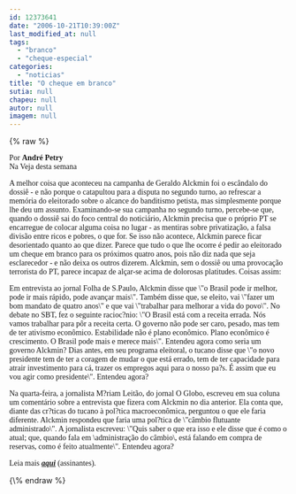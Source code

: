 ```yaml
---
id: 12373641
date: "2006-10-21T10:39:00Z"
last_modified_at: null
tags:
  - "branco"
  - "cheque-especial"
categories:
  - "noticias"
title: "O cheque em branco"
sutia: null
chapeu: null
autor: null
imagem: null
---
```

{\% raw %}
<p><P><FONT face=Verdana>Por <STRONG>André Petry</STRONG><BR>Na Veja desta semana</FONT></P></p>
<p><P><FONT face=Verdana>A melhor coisa que aconteceu na campanha de Geraldo Alckmin foi o escândalo do dossiê - e não porque o catapultou para a disputa no segundo turno, ao refrescar a memória do eleitorado sobre o alcance do banditismo petista, mas simplesmente porque lhe deu um assunto. Examinando-se sua campanha no segundo turno, percebe-se que, quando o dossiê sai do foco central do noticiário, Alckmin precisa que o próprio PT se encarregue de colocar alguma coisa no lugar - as mentiras sobre privatização, a falsa divisão entre ricos e pobres, o que for. Se isso não acontece, Alckmin parece ficar desorientado quanto ao que dizer. Parece que tudo o que lhe ocorre é pedir ao eleitorado um cheque em branco para os próximos quatro anos, pois não diz nada que seja esclarecedor - e não deixa os outros dizerem. Alckmin, sem o dossiê ou uma provocação terrorista do PT, parece incapaz de alçar-se acima de dolorosas platitudes. Coisas assim: </FONT></P></p>
<p><P><FONT face=Verdana>Em entrevista ao jornal Folha de S.Paulo, Alckmin disse que \"o Brasil pode ir melhor, pode ir mais rápido, pode avançar mais\". Também disse que, se eleito, vai \"fazer um bom mandato de quatro anos\" e que vai \"trabalhar para melhorar a vida do povo\". No debate no SBT, fez o seguinte racioc?nio: \"O Brasil está com a receita errada. Nós vamos trabalhar para pôr a receita certa. O governo não pode ser caro, pesado, mas tem de ter ativismo econômico. Estabilidade não é plano econômico. Plano econômico é crescimento. O Brasil pode mais e merece mais\". Entendeu agora como seria um governo Alckmin? Dias antes, em seu programa eleitoral, o tucano disse que \"o novo presidente tem de ter a coragem de mudar o que está errado, tem de ter capacidade para atrair investimento para cá, trazer os empregos aqui para o nosso pa?s. É assim que eu vou agir como presidente\". Entendeu agora? </FONT></P></p>
<p><P><FONT face=Verdana>Na quarta-feira, a jornalista M?riam Leitão, do jornal O Globo, escreveu em sua coluna um comentário sobre a entrevista que fizera com Alckmin no dia anterior. Ela conta que, diante das cr?ticas do tucano à pol?tica macroeconômica, perguntou o que ele faria diferente. Alckmin respondeu que faria uma pol?tica de \"câmbio flutuante administrado\". A jornalista escreveu: \"Quis saber o que era isso e ele disse que é como o atual; que, quando fala em \administração do câmbio\, está falando em compra de reservas, como é feito atualmente\". Entendeu agora?</FONT></P></p>
<p><P><FONT face=Verdana>Leia mais <STRONG><EM><A href=\"https://veja.abril.com.br/251006/andre_petry.html\" target=_blank>aqui</A></EM></STRONG> (assinantes).</FONT></P> </p>
{\% endraw %}